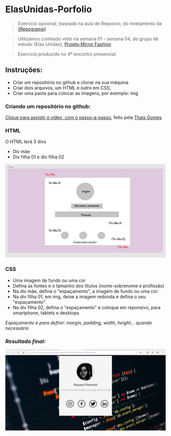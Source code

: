 # ElasUnidas-Porfolio

>Exercício opcional, baseado na aula de Reposivo, do nivelamento da <a href="https://github.com/reprograma" target="blank">{Repograma}</a>

>Utilizamos conteúdo visto na semana 01 - semana 04, do grupo de estudo {Elas Unidas}, <a href="https://github.com/radharay/ElasUnidas-ProjetoMirrorFashion" target="blank">Projeto Mirror Fashion</a>

>Exercício produzido no 4º encontro presencial.

<h2>Instruções:</h2>
<ul>
  <li>Criar um repositório no github e clonar na sua máquina</li>
  <li>Criar dois arquivos, um HTML e outro em CSS;</li>
  <li>Criar uma pasta para colocar as imagens, por exemplo: img</li>
 </ul>
 
 <h3>Criando um repositório no github:</h3>
 <p><a href="https://www.youtube.com/watch?v=U_ldFlBrLe4" target="blank">Clique para assistir o vídeo, com o passo-a-passo</a>, feito pela <a href="https://github.com/ThaisGO" target="blak">Thais Gomes</a>
 
 <h3>HTML</h3>
 <p>O HTML terá 3 divs</p>
<ul>
  <li>Div mãe</li>
  <li>Div filha 01 e div filha 02</li>
 </ul>
 
![exemplo](https://github.com/radharay/ElasUnidas-Porfolio/blob/master/img/exemplo.jpg)
 
 <h3>CSS</h3>
 <ul>
  <li>Uma imagem de fundo ou uma cor</li>
  <li>Defina as fontes e o tamanho dos títulos (nome-sobrenome e profissão)</li>
  <li>Na div mãe, defina o "espaçamento", a imagem de fundo ou uma cor</li>
  <li>Na div filha 01, em img, deixe a imagem redonda e  defina o seu "espaçamento".</li>
  <li>Na div filha 02, defina o "espaçamento" e coloque em reponsivo, para smartphone, tablets e desktops</li>
  </ul>
  
<p><em>Espaçamento é para definir: margin, padding, width, height... quando necessário<em></p>
  
  <h3>Resultado final:</h3>
  
  
 ![resultado](https://github.com/radharay/ElasUnidas-Porfolio/blob/master/img/resultado.jpg)
